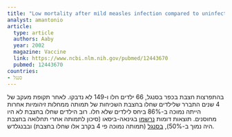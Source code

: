 ```yaml
---
title: "Low mortality after mild measles infection compared to uninfected children in rural West Africa"
analyst: amantonio
article:
  type: article
  authors: Aaby
  year: 2002
  magazine: Vaccine
  link: https://www.ncbi.nlm.nih.gov/pubmed/12443670
  pubmed: 12443670
countries:
- סנגל
---
```


בהתפרצות חצבת בכפר בסנגל, 66 ילדים חלו ו-149 לא נדבקו. לאחר תקופת מעקב של 4 שנים התברר שלילדים שחלו בחצבת השכיחות של תמותה ממחלות זיהומיות אחרות הייתה נמוכה ב-86% ביחס לילדים שלא חלו. רוב הילדים שחלו בחצבת לא היו מחוסנים.
תוצאות דומות [נרשמו](https://www.ncbi.nlm.nih.gov/pubmed/8684874) בגינאה-ביסאו (סיכון לתמותה אחרי תחלואה בחצבת היה נמוך ב-50%), [בסנגל](https://www.ncbi.nlm.nih.gov/pubmed/8629610) (תמותה נמוכה פי 4 בקרב אלו שחלו בחצבת) ובבנגלדש.
